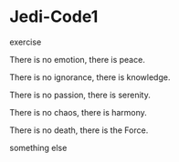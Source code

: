 # Jedi-Code1
exercise

There is no emotion, there is peace.

There is no ignorance, there is knowledge.

There is no passion, there is serenity.

There is no chaos, there is harmony.

There is no death, there is the Force.

something else
